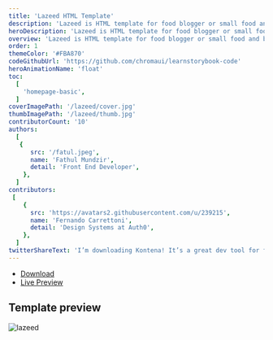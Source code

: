 ```yaml
---
title: 'Lazeed HTML Template'
description: 'Lazeed is HTML template for food blogger or small food and beverage businesses. This template have various style as the main background and consist of several elements that able to customize by everyone.'
heroDescription: 'Lazeed is HTML template for food blogger or small food and beverage businesses.'
overview: 'Lazeed is HTML template for food blogger or small food and beverage businesses. This template have various style as the main background and consist of several elements that able to customize by everyone. Created using 4 bootstraps with responsive design. So will accesable on several device and screen size.'
order: 1
themeColor: '#FBA870'
codeGithubUrl: 'https://github.com/chromaui/learnstorybook-code'
heroAnimationName: 'float'
toc:
  [
    'homepage-basic',
  ]
coverImagePath: '/lazeed/cover.jpg'
thumbImagePath: '/lazeed/thumb.jpg'
contributorCount: '10'
authors:
  [
   {
      src: '/fatul.jpeg',
      name: 'Fathul Mundzir',
      detail: 'Front End Developer',
    },
  ]
contributors:
 [  
    {
      src: 'https://avatars2.githubusercontent.com/u/239215',
      name: 'Fernando Carrettoni',
      detail: 'Design Systems at Auth0',
    },
  ]
twitterShareText: 'I’m downloading Kontena! It’s a great dev tool for front end template and components.'
---
```


<div class="btn-download">
  <ul class="listing-download">
    <li><a class="link-download paddle_button" data-theme="none" href="#!" data-product="614982">Download</a></li>
    <li><a class="link-demo" target="_blank" href="https://kontena.website/html/theme/lazeed">Live Preview</a></li>
  </ul>
</div>

<h2>Template preview</h2>

![lazeed](/lazeed/lazeed.png)
